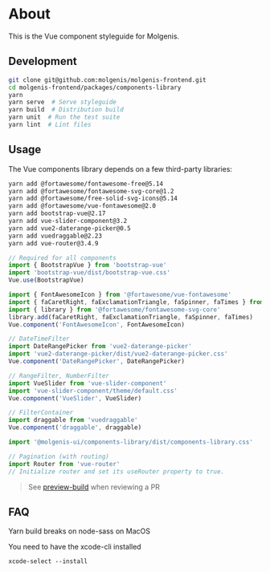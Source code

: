 # About

This is the Vue component styleguide for Molgenis.

## Development

```bash
git clone git@github.com:molgenis/molgenis-frontend.git
cd molgenis-frontend/packages/components-library
yarn
yarn serve  # Serve styleguide
yarn build  # Distribution build
yarn unit  # Run the test suite
yarn lint  # Lint files
```

## Usage

The Vue components library depends on a few third-party libraries:

```bash
yarn add @fortawesome/fontawesome-free@5.14
yarn add @fortawesome/fontawesome-svg-core@1.2
yarn add @fortawesome/free-solid-svg-icons@5.14
yarn add @fortawesome/vue-fontawesome@2.0
yarn add bootstrap-vue@2.17
yarn add vue-slider-component@3.2
yarn add vue2-daterange-picker@0.5
yarn add vuedraggable@2.23
yarn add vue-router@3.4.9
```

```javascript
// Required for all components
import { BootstrapVue } from 'bootstrap-vue'
import 'bootstrap-vue/dist/bootstrap-vue.css'
Vue.use(BootstrapVue)

import { FontAwesomeIcon } from '@fortawesome/vue-fontawesome'
import { faCaretRight, faExclamationTriangle, faSpinner, faTimes } from '@fortawesome/free-solid-svg-icons'
import { library } from '@fortawesome/fontawesome-svg-core'
library.add(faCaretRight, faExclamationTriangle, faSpinner, faTimes)
Vue.component('FontAwesomeIcon', FontAwesomeIcon)

// DateTimeFilter
import DateRangePicker from 'vue2-daterange-picker'
import 'vue2-daterange-picker/dist/vue2-daterange-picker.css'
Vue.component('DateRangePicker', DateRangePicker)

// RangeFilter, NumberFilter
import VueSlider from 'vue-slider-component'
import 'vue-slider-component/theme/default.css'
Vue.component('VueSlider', VueSlider)

// FilterContainer
import draggable from 'vuedraggable'
Vue.component('draggable', draggable)

import '@molgenis-ui/components-library/dist/components-library.css'

// Pagination (with routing)
import Router from 'vue-router'
// Initialize router and set its useRouter property to true.
```

> See [preview-build](https://preview-frontend-pr-[PR_NUMBER].dev.molgenis.org/styleguide) when reviewing a PR


## FAQ
Yarn build breaks on node-sass on MacOS

You need to have the xcode-cli installed

```
xcode-select --install
```